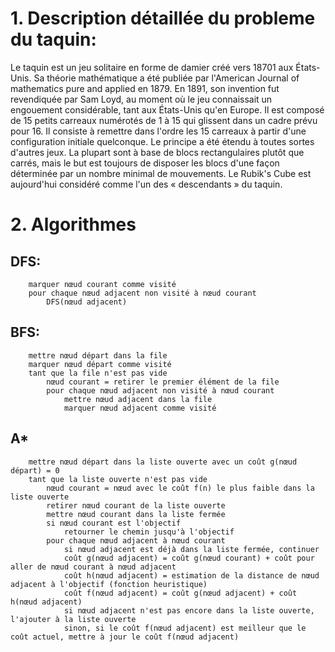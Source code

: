 # 1. Description détaillée du probleme du taquin:

Le taquin est un jeu solitaire en forme de damier créé vers 18701 aux États-Unis. Sa théorie mathématique a été publiée
par l'American Journal of mathematics pure and applied en 1879. En 1891, son invention fut revendiquée par Sam Loyd, au
moment où le jeu connaissait un engouement considérable, tant aux États-Unis qu'en Europe. Il est composé de 15 petits
carreaux numérotés de 1 à 15 qui glissent dans un cadre prévu pour 16. Il consiste à remettre dans l'ordre les 15
carreaux à partir d'une configuration initiale quelconque. Le principe a été étendu à toutes sortes d'autres jeux. La
plupart sont à base de blocs rectangulaires plutôt que carrés, mais le but est toujours de disposer les blocs d'une
façon déterminée par un nombre minimal de mouvements. Le Rubik's Cube est aujourd'hui considéré comme l'un des « descendants » du taquin.

# 2. Algorithmes

## DFS:

```procédure DFS(nœud courant)
    marquer nœud courant comme visité
    pour chaque nœud adjacent non visité à nœud courant
        DFS(nœud adjacent)
```

## BFS:

```procédure BFS(nœud départ)
    mettre nœud départ dans la file
    marquer nœud départ comme visité
    tant que la file n'est pas vide
        nœud courant = retirer le premier élément de la file
        pour chaque nœud adjacent non visité à nœud courant
            mettre nœud adjacent dans la file
            marquer nœud adjacent comme visité
```

## A\*

```procédure A*(nœud départ, nœud objectif)
    mettre nœud départ dans la liste ouverte avec un coût g(nœud départ) = 0
    tant que la liste ouverte n'est pas vide
        nœud courant = nœud avec le coût f(n) le plus faible dans la liste ouverte
        retirer nœud courant de la liste ouverte
        mettre nœud courant dans la liste fermée
        si nœud courant est l'objectif
            retourner le chemin jusqu'à l'objectif
        pour chaque nœud adjacent à nœud courant
            si nœud adjacent est déjà dans la liste fermée, continuer
            coût g(nœud adjacent) = coût g(nœud courant) + coût pour aller de nœud courant à nœud adjacent
            coût h(nœud adjacent) = estimation de la distance de nœud adjacent à l'objectif (fonction heuristique)
            coût f(nœud adjacent) = coût g(nœud adjacent) + coût h(nœud adjacent)
            si nœud adjacent n'est pas encore dans la liste ouverte, l'ajouter à la liste ouverte
            sinon, si le coût f(nœud adjacent) est meilleur que le coût actuel, mettre à jour le coût f(nœud adjacent)
```
